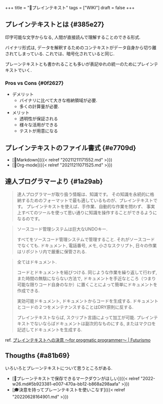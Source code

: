 +++
title = "📝プレインテキスト"
tags = ["WIKI"]
draft = false
+++

## プレインテキストとは {#385e27}

印字可能な文字からなる, 人間が直接読んで理解することのできる形式.

バイナリ形式は, データを解釈するためのコンテキストがデータ自身から切り離されてしまっている. これでは、暗号化されていると同じ.

プレーンテキストとも書かれることも多いが表記ゆれの統一のためにプレインテキストでいく.


### Pros vs Cons {#0f2627}

-   デメリット
    -   バイナリに比べて大きな格納領域が必要.
    -   多くの計算量が必要.
-   メリット
    -   透明性が保証される
    -   様々な活用ができる
    -   テストが用意になる


## プレインテキストのファイル書式 {#e7709d}

-   [📝Markdown]({{< relref "20211211171552.md" >}})
-   [📝Org-mode]({{< relref "20211211071525.md" >}})


## 達人プログラマーより {#1a29ab}

> 達人プログラマーが取り扱う情報は、知識です。 その知識を永続的に格納するためのフォーマットで最も適しているものが、プレインテキストです。 プレインテキストを使えば、手作業、自動的な作業を問わず、 事実上すべてのツールを使って思い通りに知識を操作することができるようになるのです。

<!--quoteend-->

> ソースコード管理システムは巨大なUNDOキー.
>
> すべてをソースコード管理システムで管理すること. それがソースコードでなくても. ドキュメント, 電話番号, メモ, 小さなスクリプト, 日々の作業はリポジトリ内で厳重に保管される.

<!--quoteend-->

> 全てはドキュメント.
>
> コードとドキュメントを結びつける. 同じような作業を繰り返して行わず, また時間の無駄にならない方法で, ドキュメントを手近なところ（つまり可能な限りコード自身のなか）に置くことによって簡単にドキュメントを作成できる.
>
> 実効可能ドキュメント, ドキュメントからコードを生成する. ドキュメントとコードの２つをメンテナンスすることはDRY原則に反する.
>
> プレインテキストならば, スクリプト言語によって加工が可能. プレインテキストでないならばドキュメントは副次的なものにする, またはマクロを記述してドキュメントを生成する.

ref. [プレインテキストへの決意 ～for progmatic programmer～ | Futurismo](https://futurismo.biz/archives/2209/)


## Thougths {#a81b69}

いろいろとプレーンテキストについて思うところがある.

-   [💭プレーンテキストで保存できるマークダウンがほしい]({{< relref "2022-w26.md#5b923381-e007-470a-bb12-b868a298aafa" >}})
-   [🎓決意を持ってプレーンテキストを使いこなす]({{< relref "20220628164901.md" >}})
